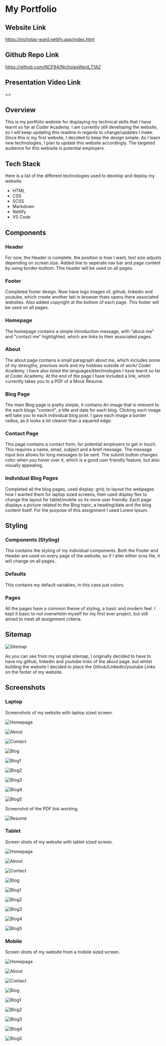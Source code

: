# My Portfolio

## Website Link

<https://nicholas-ward.netlify.app/index.html>

## Github Repo Link

<https://github.com/NCF94/NicholasWard_T1A2>

## Presentation Video  Link

<>

## Overview

This is my portfolio webiste for displaying my technical skills that I have learnt so far at Coder Academy. I am currently still developing the website, so I will keep updating this readme in regards to change/updates I make. Since  this is my first website, I decided to keep the design simple. As I learn new technologies, I plan to update this website accordingly.
The targeted audience for this webisite is potential employers.

## Tech Stack

Here is a list of the different technologies used to develop and deploy my website.

- HTML
- CSS
- SCSS
- Markdown
- Netlify
- VS Code

## Components

### Header

For now, the Header is complete, the position is how I want, text size adjusts depending on screen size. Added line to seperate nav bar and page content by using border-bottom. This header will be used on all pages.

### Footer

Completed footer design. Now have logo images of, github, linkedin and youtube, which create another tab in browser thats opens there associated websites. Also added copyright at the bottom of each page. This footer will be used on all pages.

### Homepage

The homepage contains a simple Introduction message, with "about me" and "contact me" highlighted, which are links to their associated pages.

### About

The about page contains a small paragraph about me, which includes some of my strengths, previous work and my hobbies outside of work/ Coder Academy. I have also listed the languages/ktechnologies I have learnt so far at Coder Academy. At the end of the page I have included a link, which currently takes you to a PDF of a Mock Resume.

### Blog Page

The main Blog page is pretty simple, it contains An image that is relevent to the each blogs "content", a title and date for each blog. Clicking each image will take you to each individual blog post. I gave each image a border radius, as it looks a lot cleaner than a squared edge.

### Contact Page

This page contains a contact form, for potential employers to get in touch. This requires a name, email, subject and a breif message. The message input box allows for long messages to be sent. The submit button changes color when you hover over it, which is a good user friendly feature, but also visually appealing.

### Individual Blog Pages

Completed all the blog pages, used display: grid; to layout the webpages how I wanted them for laptop sized screens, then used display flex to change the layout for tablet/mobile so its more user friendly.
Each page displays a picture related to the Blog topic, a heading/date and the blog content itself. For the purpose of this assignment I used Lorem Ipsum.

## Styling

### Components (Styling)

This contains the styling of my individual components.
Both the Footer and Header are used on every page of the website, so if I alter either scss file, it will change on all pages..

### Defaults

This contains my default variables, in this case just colors.

### Pages

All the pages have a common theme of styling, a basic and modern feel. I kept it basic to not overwhelm myself for my first ever project, but still aimed to meet all assignment criteria.

## Sitemap

![Sitemap](./docs/Sitemap.jpg "sitemap")

As you can see from my original sitemap, I originally decided to have to have my github, linkedin and youtube links of the about page. but whilst building the website I decided to place the Github/Linkedin/youtube Links on the footer of my website.

## Screenshots

### Laptop

Screenshots of my website with laptop sized screen.

![Homepage](./docs/screenshots/laptop/Homepage.png "homepage")

![About](./docs/screenshots/laptop/About.png "About")

![Contact](./docs/screenshots/laptop/Contact%20Page.png "contact")

![Blog](./docs/screenshots/laptop/Blog%20Page.png "Blog")

![Blog1](./docs/screenshots/laptop/Blog1.png "blog1")

![Blog2](./docs/screenshots/laptop/Blog2.png "blog2")

![Blog3](./docs/screenshots/laptop/Blog3.png "blog3")

![Blog4](./docs/screenshots/laptop/Blog4.png "blog4")

![Blog5](./docs/screenshots/laptop/Blog5.png "blog5")

Screenshot of the PDF link working.

![Resume](./docs/screenshots/laptop/resume-pdf.png "resume")

### Tablet

Screen shots of my website with tablet sized screen.

![Homepage](./docs/screenshots/tablet/homepage-tablet.png "homepage")

![About](./docs/screenshots/tablet/about-tablet.png "About")

![Contact](./docs/screenshots/tablet/contact-tablet.png "contact")

![Blog](./docs/screenshots/tablet/blog-tablet.png "Blog")

![Blog1](/docs/screenshots/tablet/blog1-tablet.png "blog1")

![Blog2](./docs/screenshots/tablet/blog2-tablet.png "blog2")

![Blog3](./docs/screenshots/tablet/blog3-tablet.png "blog3")

![Blog4](./docs/screenshots/tablet/blog4-tablet.png "blog4")

![Blog5](./docs/screenshots/tablet/blog5-tablet.png "blog5")

### Mobile

Screen shots of my website from a mobile sized screen.

![Homepage](./docs/screenshots/mobile/home-mobile.png "homepage")

![About](./docs/screenshots/mobile/about-mobile.png "About")

![Contact](./docs/screenshots/mobile/contact-mobile.png "contact")

![Blog](./docs/screenshots/mobile/blog-mobile.png "Blog")

![Blog1](./docs/screenshots/mobile/blog1-mobile.png "blog1")

![Blog2](./docs/screenshots/mobile/blog2-mobile.png "blog2")

![Blog3](./docs/screenshots/mobile/blog3-mobile.png "blog3")

![Blog4](./docs/screenshots/mobile/blog4-mobile.png "blog4")

![Blog5](./docs/screenshots/mobile/blog5-mobile.png "blog5")
